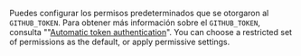 Puedes configurar los permisos predeterminados que se otorgaron al `GITHUB_TOKEN`. Para obtener más información sobre el `GITHUB_TOKEN`, consulta ""[Automatic token authentication](/actions/security-guides/automatic-token-authentication)". You can choose a restricted set of permissions as the default, or apply permissive settings.
